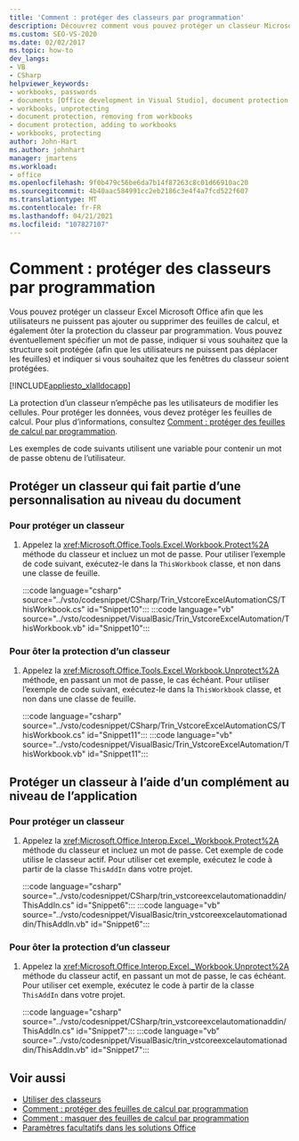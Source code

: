 ```yaml
---
title: 'Comment : protéger des classeurs par programmation'
description: Découvrez comment vous pouvez protéger un classeur Microsoft Excel afin que les utilisateurs ne puissent pas ajouter ou supprimer des feuilles de calcul, et également ôter la protection du classeur par programmation.
ms.custom: SEO-VS-2020
ms.date: 02/02/2017
ms.topic: how-to
dev_langs:
- VB
- CSharp
helpviewer_keywords:
- workbooks, passwords
- documents [Office development in Visual Studio], document protection
- workbooks, unprotecting
- document protection, removing from workbooks
- document protection, adding to workbooks
- workbooks, protecting
author: John-Hart
ms.author: johnhart
manager: jmartens
ms.workload:
- office
ms.openlocfilehash: 9f0b479c56be6da7b14f87263c8c01d66910ac20
ms.sourcegitcommit: 4b40aac584991cc2eb2186c3e4f4a7fcd522f607
ms.translationtype: MT
ms.contentlocale: fr-FR
ms.lasthandoff: 04/21/2021
ms.locfileid: "107827107"
---
```

# <a name="how-to-programmatically-protect-workbooks"></a>Comment : protéger des classeurs par programmation
  Vous pouvez protéger un classeur Excel Microsoft Office afin que les utilisateurs ne puissent pas ajouter ou supprimer des feuilles de calcul, et également ôter la protection du classeur par programmation. Vous pouvez éventuellement spécifier un mot de passe, indiquer si vous souhaitez que la structure soit protégée (afin que les utilisateurs ne puissent pas déplacer les feuilles) et indiquer si vous souhaitez que les fenêtres du classeur soient protégées.

 [!INCLUDE[appliesto_xlalldocapp](../vsto/includes/appliesto-xlalldocapp-md.md)]

 La protection d’un classeur n’empêche pas les utilisateurs de modifier les cellules. Pour protéger les données, vous devez protéger les feuilles de calcul. Pour plus d’informations, consultez [Comment : protéger des feuilles de calcul par programmation](../vsto/how-to-programmatically-protect-worksheets.md).

 Les exemples de code suivants utilisent une variable pour contenir un mot de passe obtenu de l’utilisateur.

## <a name="protect-a-workbook-that-is-part-of-a-document-level-customization"></a>Protéger un classeur qui fait partie d’une personnalisation au niveau du document

### <a name="to-protect-a-workbook"></a>Pour protéger un classeur

1. Appelez la <xref:Microsoft.Office.Tools.Excel.Workbook.Protect%2A> méthode du classeur et incluez un mot de passe. Pour utiliser l’exemple de code suivant, exécutez-le dans la `ThisWorkbook` classe, et non dans une classe de feuille.

     :::code language="csharp" source="../vsto/codesnippet/CSharp/Trin_VstcoreExcelAutomationCS/ThisWorkbook.cs" id="Snippet10":::
     :::code language="vb" source="../vsto/codesnippet/VisualBasic/Trin_VstcoreExcelAutomation/ThisWorkbook.vb" id="Snippet10":::

### <a name="to-unprotect-a-workbook"></a>Pour ôter la protection d’un classeur

1. Appelez la <xref:Microsoft.Office.Tools.Excel.Workbook.Unprotect%2A> méthode, en passant un mot de passe, le cas échéant. Pour utiliser l’exemple de code suivant, exécutez-le dans la `ThisWorkbook` classe, et non dans une classe de feuille.

     :::code language="csharp" source="../vsto/codesnippet/CSharp/Trin_VstcoreExcelAutomationCS/ThisWorkbook.cs" id="Snippet11":::
     :::code language="vb" source="../vsto/codesnippet/VisualBasic/Trin_VstcoreExcelAutomation/ThisWorkbook.vb" id="Snippet11":::

## <a name="protect-a-workbook-by-using-an-application-level-add-in"></a>Protéger un classeur à l’aide d’un complément au niveau de l’application

### <a name="to-protect-a-workbook"></a>Pour protéger un classeur

1. Appelez la <xref:Microsoft.Office.Interop.Excel._Workbook.Protect%2A> méthode du classeur et incluez un mot de passe. Cet exemple de code utilise le classeur actif. Pour utiliser cet exemple, exécutez le code à partir de la classe `ThisAddIn` dans votre projet.

     :::code language="csharp" source="../vsto/codesnippet/CSharp/trin_vstcoreexcelautomationaddin/ThisAddIn.cs" id="Snippet6":::
     :::code language="vb" source="../vsto/codesnippet/VisualBasic/trin_vstcoreexcelautomationaddin/ThisAddIn.vb" id="Snippet6":::

### <a name="to-unprotect-a-workbook"></a>Pour ôter la protection d’un classeur

1. Appelez la <xref:Microsoft.Office.Interop.Excel._Workbook.Unprotect%2A> méthode du classeur actif, en passant un mot de passe, le cas échéant. Pour utiliser cet exemple, exécutez le code à partir de la classe `ThisAddIn` dans votre projet.

     :::code language="csharp" source="../vsto/codesnippet/CSharp/trin_vstcoreexcelautomationaddin/ThisAddIn.cs" id="Snippet7":::
     :::code language="vb" source="../vsto/codesnippet/VisualBasic/trin_vstcoreexcelautomationaddin/ThisAddIn.vb" id="Snippet7":::

## <a name="see-also"></a>Voir aussi
- [Utiliser des classeurs](../vsto/working-with-workbooks.md)
- [Comment : protéger des feuilles de calcul par programmation](../vsto/how-to-programmatically-protect-worksheets.md)
- [Comment : masquer des feuilles de calcul par programmation](../vsto/how-to-programmatically-hide-worksheets.md)
- [Paramètres facultatifs dans les solutions Office](../vsto/optional-parameters-in-office-solutions.md)
